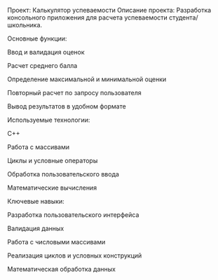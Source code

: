 Проект: Калькулятор успеваемости
Описание проекта:
Разработка консольного приложения для расчета успеваемости студента/школьника.

Основные функции:

Ввод и валидация оценок

Расчет среднего балла

Определение максимальной и минимальной оценки

Повторный расчет по запросу пользователя

Вывод результатов в удобном формате

Используемые технологии:

C++

Работа с массивами

Циклы и условные операторы

Обработка пользовательского ввода

Математические вычисления

Ключевые навыки:

Разработка пользовательского интерфейса

Валидация данных

Работа с числовыми массивами

Реализация циклов и условных конструкций

Математическая обработка данных
